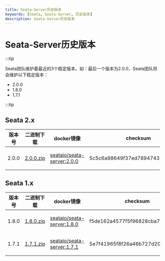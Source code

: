 ```yaml
---
title: Seata-Server历史版本
keywords: [Seata, Seata-Server, 历史版本]
description: Seata-Server历史版本
---
```



# Seata-Server历史版本

:::tip

Seata团队维护着最近的3个稳定版本。如：最后一个版本为2.0.0，Seata团队将会维护以下稳定版本：

- 2.0.0
- 1.8.0
- 1.7.1

:::tip

## Seata 2.x

| 版本号 | 二进制下载                                                   | docker镜像                                                   | checksum                         | 发布说明                               | 参考文档                                 |
| ------ | ------------------------------------------------------------ | ------------------------------------------------------------ | -------------------------------- | -------------------------------------- | ---------------------------------------- |
| 2.0.0  | [2.0.0.zip](https://github.com/seata/seata/releases/download/v2.0.0/seata-server-2.0.0.zip) | [seataio/seata-server:2.0.0](https://hub.docker.com/r/seataio/seata-server/tags?page=1&name=2.0.0) | 5c5c6a98649f37ed7894743b21bc8777 | [2.0.x 发布说明](/docs/release-notes/) | [2.0.x 快速开始](/docs/user/quickstart/) |

## Seata 1.x

| 版本号 | 二进制下载                                                   | docker镜像                                                   | checksum                         | 发布说明                                    | 参考文档                                      |
| ------ | ------------------------------------------------------------ | ------------------------------------------------------------ | -------------------------------- | ------------------------------------------- | --------------------------------------------- |
| 1.8.0  | [1.8.0.zip](https://github.com/seata/seata/releases/download/v1.8.0/seata-server-1.8.0.zip) | [seataio/seata-server:1.8.0](https://hub.docker.com/r/seataio/seata-server/tags?page=1&name=1.8.0) | f5de162a4577f5f96828cba75d912240 | [1.8.x 发布说明](/docs/v1.8/release-notes/) | [1.8.x 快速开始](/docs/v1.8/user/quickstart/) |
| 1.7.1  | [1.7.1.zip](https://github.com/seata/seata/releases/download/v1.7.1/seata-server-1.7.1.zip) | [seataio/seata-server:1.7.1](https://hub.docker.com/r/seataio/seata-server/tags?page=1&name=1.7.1) | 5e7f41965f8f26a46b727d204eef3054 | [1.7.x 发布说明](/docs/v1.7/release-notes/) | [1.7.x 快速开始](/docs/v1.7/user/quickstart/) |

